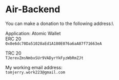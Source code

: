 # Air-Backend

You can make a donation to the following address:\

Application: Atomic Wallet\
ERC 20\
`0x8e6dc70Da51028aEd1A180E076a6aA87f71663eA`

TRC 20\
`TJerevZmsNmbxSUr9VADyrYkFyzWbRmZJt`

My working email address:\
`tomjerry.work223@gmail.com`
